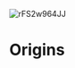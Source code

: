 ![rFS2w964JJ](https://github.com/user-attachments/assets/60e921a6-937a-4135-a60f-176fe82a3ac1)

# Origins
